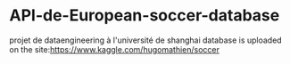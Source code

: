 # API-de-European-soccer-database
projet de dataengineering à l'université de shanghai
database is uploaded on the site:https://www.kaggle.com/hugomathien/soccer
